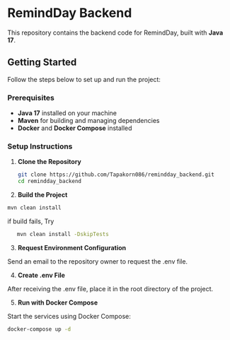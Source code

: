 # RemindDay Backend

This repository contains the backend code for RemindDay, built with **Java 17**.

## Getting Started

Follow the steps below to set up and run the project:

### Prerequisites

- **Java 17** installed on your machine
- **Maven** for building and managing dependencies
- **Docker** and **Docker Compose** installed

### Setup Instructions

1. **Clone the Repository**

   ```bash
   git clone https://github.com/Tapakorn086/remindday_backend.git
   cd remindday_backend
   ```


2. **Build the Project**
  ```bash
  mvn clean install
```

if build fails, Try
```bash
   mvn clean install -DskipTests
```


3. **Request Environment Configuration**

Send an email to the repository owner to request the .env file.


4. **Create .env File**

After receiving the .env file, place it in the root directory of the project.


5. **Run with Docker Compose**

Start the services using Docker Compose:
```bash
docker-compose up -d
```
